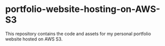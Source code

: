 # portfolio-website-hosting-on-AWS-S3
This repository contains the code and assets for my personal portfolio website hosted on AWS S3.
